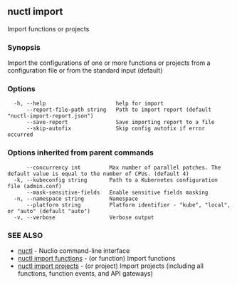 ## nuctl import

Import functions or projects

### Synopsis

Import the configurations of one or more functions or projects
from a configuration file or from the standard input (default)

### Options

```
  -h, --help                      help for import
      --report-file-path string   Path to import report (default "nuctl-import-report.json")
      --save-report               Save importing report to a file
      --skip-autofix              Skip config autofix if error occurred
```

### Options inherited from parent commands

```
      --concurrency int         Max number of parallel patches. The default value is equal to the number of CPUs. (default 4)
  -k, --kubeconfig string       Path to a Kubernetes configuration file (admin.conf)
      --mask-sensitive-fields   Enable sensitive fields masking
  -n, --namespace string        Namespace
      --platform string         Platform identifier - "kube", "local", or "auto" (default "auto")
  -v, --verbose                 Verbose output
```

### SEE ALSO

* [nuctl](nuctl.md)	 - Nuclio command-line interface
* [nuctl import functions](nuctl_import_functions.md)	 - (or function) Import functions
* [nuctl import projects](nuctl_import_projects.md)	 - (or project) Import projects (including all functions, function events, and API gateways)

